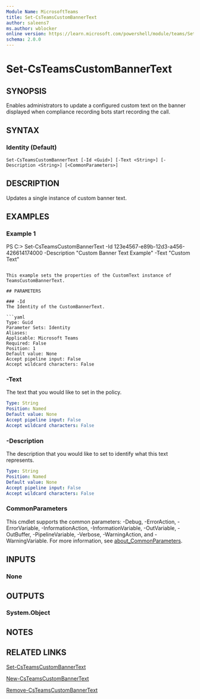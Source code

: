 ```yaml
---
Module Name: MicrosoftTeams
title: Set-CsTeamsCustomBannerText
author: saleens7
ms.author: wblocker
online version: https://learn.microsoft.com/powershell/module/teams/Set-CsTeamsCustomBannerText
schema: 2.0.0
---
```


# Set-CsTeamsCustomBannerText

## SYNOPSIS

Enables administrators to update a configured custom text on the banner displayed when compliance recording bots start recording the call.

## SYNTAX

### Identity (Default)
```
Set-CsTeamsCustomBannerText [-Id <Guid>] [-Text <String>] [-Description <String>] [<CommonParameters>]
```

## DESCRIPTION

Updates a single instance of custom banner text.

## EXAMPLES

### Example 1
PS C:\> Set-CsTeamsCustomBannerText -Id 123e4567-e89b-12d3-a456-426614174000 -Description "Custom Banner Text Example" -Text "Custom Text"
```

This example sets the properties of the CustomText instance of TeamsCustomBannerText.

## PARAMETERS

### -Id
The Identity of the CustomBannerText.

```yaml
Type: Guid
Parameter Sets: Identity
Aliases:
Applicable: Microsoft Teams
Required: False
Position: 1
Default value: None
Accept pipeline input: False
Accept wildcard characters: False
```

### -Text
The text that you would like to set in the policy.

```yaml
Type: String
Position: Named
Default value: None
Accept pipeline input: False
Accept wildcard characters: False
```

### -Description
The description that you would like to set to identify what this text represents.

```yaml
Type: String
Position: Named
Default value: None
Accept pipeline input: False
Accept wildcard characters: False
```

### CommonParameters
This cmdlet supports the common parameters: -Debug, -ErrorAction, -ErrorVariable, -InformationAction, -InformationVariable, -OutVariable, -OutBuffer, -PipelineVariable, -Verbose, -WarningAction, and -WarningVariable. For more information, see [about_CommonParameters](https://go.microsoft.com/fwlink/?LinkID=113216).

## INPUTS

### None

## OUTPUTS

### System.Object

## NOTES

## RELATED LINKS

[Set-CsTeamsCustomBannerText](https://learn.microsoft.com/powershell/module/teams/set-csteamscustombannertext)

[New-CsTeamsCustomBannerText](https://learn.microsoft.com/powershell/module/teams/new-csteamscustombannertext)

[Remove-CsTeamsCustomBannerText](https://learn.microsoft.com/powershell/module/teams/remove-csteamscustombannertext)
